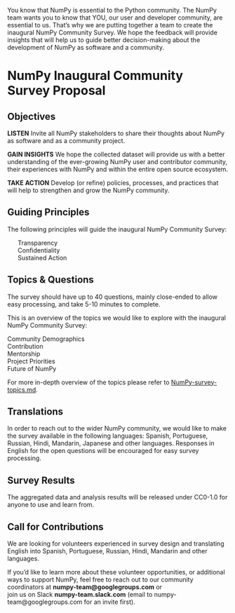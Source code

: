 You know that NumPy is essential to the Python community. The NumPy team wants you to know that YOU, our user and developer community, are essential to us. That’s why we are putting together a team to create the inaugural NumPy Community Survey. We hope the feedback will provide insights that will help us to guide better decision-making about the development of NumPy as software and a community.

<h1>NumPy Inaugural Community Survey Proposal</h1>

<h2>Objectives</h2>
<p><b>LISTEN</b> Invite all NumPy stakeholders to share their thoughts about NumPy as software and as a community project.</p>
<p><b>GAIN INSIGHTS</b> We hope the collected dataset will provide us with a better understanding of the ever-growing NumPy user 
and contributor community, their experiences with NumPy and within the entire open source ecosystem.</p>
<p><b>TAKE ACTION</b> Develop (or refine) policies, processes, and practices that will help to strengthen and grow 
the NumPy community.</p>


<h2>Guiding Principles</h2>
The following principles will guide the inaugural NumPy Community Survey:
<ul style="list-style-type:none;">
<li>Transparency</li>
<li>Confidentiality</li>
<li>Sustained Action</li></ul>


<h2>Topics & Questions</h2>
<p>The survey should have up to 40 questions, mainly close-ended to allow easy processing, and take 5-10 minutes to complete.</p>
<p>This is an overview of the topics we would like to explore with the inaugural NumPy Community Survey:</p>
<p>Community Demographics
<br>Contribution
<br>Mentorship
<br>Project Priorities
<br>Future of NumPy</p>

<p>For more in-depth overview of the topics please refer to <a href="https://github.com/numpy/numpy-surveys/blob/master/NumPy-survey-topics.md">NumPy-survey-topics.md</a>.</p>

<h2>Translations</h2>
In order to reach out to the wider NumPy community, we would like to make the survey available in the following languages: Spanish, Portuguese, Russian, Hindi, Mandarin, Japanese and other languages.
Responses in English for the open questions will be encouraged for easy survey processing.


<h2>Survey Results</h2>
<p>The aggregated data and analysis results will be released under CC0-1.0 for anyone to use and learn from.</p>


<h2>Call for Contributions</h2>
<p>We are looking for volunteers experienced in survey design and translating English into Spanish, Portuguese, 
Russian, Hindi, Mandarin and other languages.</p>

<p>If you’d like to learn more about these volunteer opportunities, or additional ways to support NumPy, feel free 
to reach out to our community coordinators at <b>numpy-team@googlegroups.com</b> or <br>join us on Slack <b>numpy-team.slack.com</b> 
(email to numpy-team@googlegroups.com for an invite first).</p>


